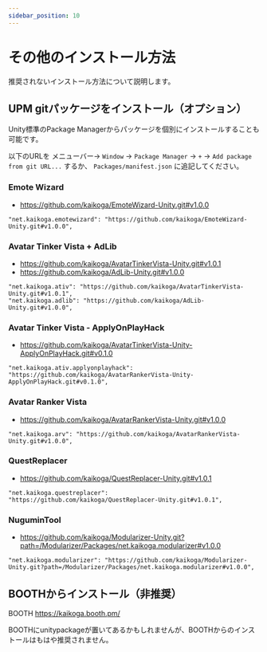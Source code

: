 ```yaml
---
sidebar_position: 10
---
```


# その他のインストール方法

推奨されないインストール方法について説明します。

## UPM gitパッケージをインストール（オプション）

Unity標準のPackage Managerからパッケージを個別にインストールすることも可能です。

以下のURLを メニューバー→ `Window` → `Package Manager` → `+` → `Add package from git URL...` するか、 `Packages/manifest.json` に追記してください。

### Emote Wizard

- https://github.com/kaikoga/EmoteWizard-Unity.git#v1.0.0

```
"net.kaikoga.emotewizard": "https://github.com/kaikoga/EmoteWizard-Unity.git#v1.0.0",
```

### Avatar Tinker Vista + AdLib

- https://github.com/kaikoga/AvatarTinkerVista-Unity.git#v1.0.1
- https://github.com/kaikoga/AdLib-Unity.git#v1.0.0

```
"net.kaikoga.ativ": "https://github.com/kaikoga/AvatarTinkerVista-Unity.git#v1.0.1",
"net.kaikoga.adlib": "https://github.com/kaikoga/AdLib-Unity.git#v1.0.0",
```

### Avatar Tinker Vista - ApplyOnPlayHack

- https://github.com/kaikoga/AvatarTinkerVista-Unity-ApplyOnPlayHack.git#v0.1.0

```
"net.kaikoga.ativ.applyonplayhack": "https://github.com/kaikoga/AvatarRankerVista-Unity-ApplyOnPlayHack.git#v0.1.0",
```

### Avatar Ranker Vista

- https://github.com/kaikoga/AvatarRankerVista-Unity.git#v1.0.0

```
"net.kaikoga.arv": "https://github.com/kaikoga/AvatarRankerVista-Unity.git#v1.0.0",
```

### QuestReplacer

- https://github.com/kaikoga/QuestReplacer-Unity.git#v1.0.1

```
"net.kaikoga.questreplacer": "https://github.com/kaikoga/QuestReplacer-Unity.git#v1.0.1",
```

### NuguminTool

- https://github.com/kaikoga/Modularizer-Unity.git?path=/Modularizer/Packages/net.kaikoga.modularizer#v1.0.0

```
"net.kaikoga.modularizer": "https://github.com/kaikoga/Modularizer-Unity.git?path=/Modularizer/Packages/net.kaikoga.modularizer#v1.0.0",
```

## BOOTHからインストール（非推奨）

BOOTH https://kaikoga.booth.pm/

BOOTHにunitypackageが置いてあるかもしれませんが、BOOTHからのインストールはもはや推奨されません。

